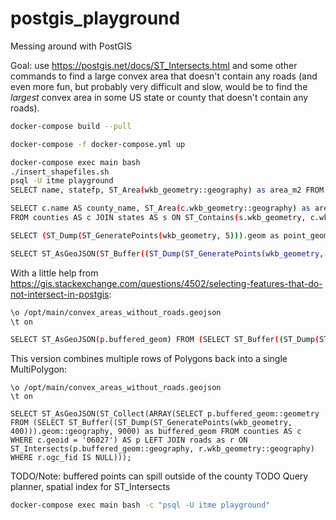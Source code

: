 # postgis_playground

Messing around with PostGIS

Goal: use https://postgis.net/docs/ST_Intersects.html
and some other commands to find a large convex area that doesn't contain any roads
(and even more fun, but probably very difficult and slow, would be to find the
_largest_ convex area in some US state or county that doesn't contain any roads).

```bash
docker-compose build --pull
```

```bash
docker-compose -f docker-compose.yml up
```

```bash
docker-compose exec main bash
./insert_shapefiles.sh
psql -U itme playground
SELECT name, statefp, ST_Area(wkb_geometry::geography) as area_m2 FROM states LIMIT 3;
```

```bash
SELECT c.name AS county_name, ST_Area(c.wkb_geometry::geography) as area_m2
FROM counties AS c JOIN states AS s ON ST_Contains(s.wkb_geometry, c.wkb_geometry) WHERE s.name = 'Illinois' LIMIT 3;
```

```bash
SELECT (ST_Dump(ST_GeneratePoints(wkb_geometry, 5))).geom as point_geom FROM counties AS c WHERE c.geoid = '06027';
```

```bash
SELECT ST_AsGeoJSON(ST_Buffer((ST_Dump(ST_GeneratePoints(wkb_geometry, 5))).geom::geography, 500)) as point_geom FROM counties AS c WHERE c.geoid = '06027';
```

With a little help from https://gis.stackexchange.com/questions/4502/selecting-features-that-do-not-intersect-in-postgis:

```bash
\o /opt/main/convex_areas_without_roads.geojson
\t on

SELECT ST_AsGeoJSON(p.buffered_geom) FROM (SELECT ST_Buffer((ST_Dump(ST_GeneratePoints(wkb_geometry, 100))).geom::geography, 4000) as buffered_geom FROM counties AS c WHERE c.geoid = '06027') AS p LEFT JOIN roads as r ON ST_Intersects(p.buffered_geom::geography, r.wkb_geometry::geography) WHERE r.ogc_fid IS NULL;
```

This version combines multiple rows of Polygons back into a single MultiPolygon:

```
\o /opt/main/convex_areas_without_roads.geojson
\t on

SELECT ST_AsGeoJSON(ST_Collect(ARRAY(SELECT p.buffered_geom::geometry FROM (SELECT ST_Buffer((ST_Dump(ST_GeneratePoints(wkb_geometry, 400))).geom::geography, 9000) as buffered_geom FROM counties AS c WHERE c.geoid = '06027') AS p LEFT JOIN roads as r ON ST_Intersects(p.buffered_geom::geography, r.wkb_geometry::geography) WHERE r.ogc_fid IS NULL)));
```

TODO/Note: buffered points can spill outside of the county
TODO Query planner, spatial index for ST_Intersects

```bash
docker-compose exec main bash -c "psql -U itme playground"
```
